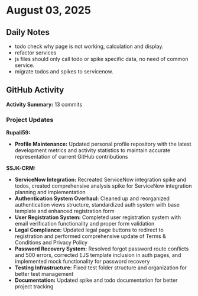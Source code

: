 ﻿# August 03, 2025

## Daily Notes

- todo check why page is not working, calculation and display.
- refactor services
- js files should only call todo or spike specific data, no need of common service.
- migrate todos and spikes to servicenow.


## GitHub Activity

**Activity Summary:** 13 commits

### Project Updates

**Rupali59:**
- **Profile Maintenance:** Updated personal profile repository with the latest development metrics and activity statistics to maintain accurate representation of current GitHub contributions

**SSJK-CRM:**
- **ServiceNow Integration:** Recreated ServiceNow integration spike and todos, created comprehensive analysis spike for ServiceNow integration planning and implementation
- **Authentication System Overhaul:** Cleaned up and reorganized authentication views structure, standardized auth system with base template and enhanced registration form
- **User Registration System:** Completed user registration system with email verification functionality and proper form validation
- **Legal Compliance:** Updated legal page buttons to redirect to registration and performed comprehensive update of Terms & Conditions and Privacy Policy
- **Password Recovery System:** Resolved forgot password route conflicts and 500 errors, corrected EJS template inclusion in auth pages, and implemented mock functionality for password recovery
- **Testing Infrastructure:** Fixed test folder structure and organization for better test management
- **Documentation:** Updated spike and todo documentation for better project tracking
